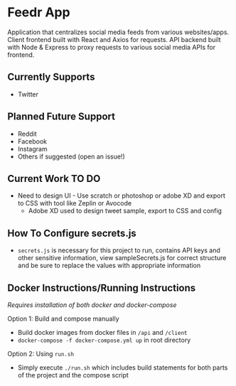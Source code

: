 # Feedr App

Application that centralizes social media feeds from various websites/apps. Client frontend built with React and Axios for requests. API backend built with Node & Express to proxy requests to various social media APIs for frontend.

## Currently Supports

* Twitter

## Planned Future Support

* Reddit
* Facebook
* Instagram
* Others if suggested (open an issue!)

## Current Work TO DO

* Need to design UI - Use scratch or photoshop or adobe XD and export to CSS with tool like Zeplin or Avocode
    * Adobe XD used to design tweet sample, export to CSS and config

## How To Configure secrets.js

* `secrets.js` is necessary for this project to run, contains API keys and other sensitive information, view sampleSecrets.js for correct structure and be sure to replace the values with appropriate information

## Docker Instructions/Running Instructions
*Requires installation of both docker and docker-compose*

Option 1: Build and compose manually
* Build docker images from docker files in `/api` and `/client`
* `docker-compose -f docker-compose.yml up` in root directory

Option 2: Using `run.sh`
* Simply execute `./run.sh` which includes build statements for both parts of the project and the compose script